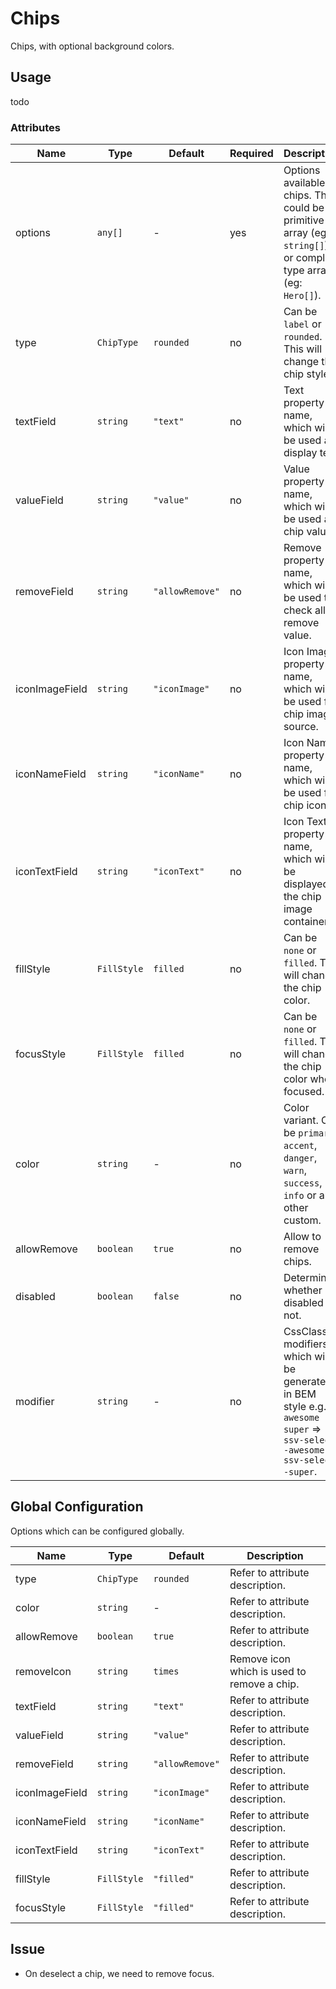 # Chips
Chips, with optional background colors.

## Usage

todo

### Attributes
| Name           | Type        | Default         | Required | Description                                                                                                              |
|----------------|-------------|-----------------|----------|--------------------------------------------------------------------------------------------------------------------------|
| options        | `any[]`     | -               | yes      | Options available as chips. This could be a primitive array (eg: `string[]`) or complex type array (eg: `Hero[]`).       |
| type           | `ChipType`  | `rounded`       | no       | Can be `label` or `rounded`. This will change the chip style.                                                            |
| textField      | `string`    | `"text"`        | no       | Text property name, which will be used as display text.                                                                  |
| valueField     | `string`    | `"value"`       | no       | Value property name, which will be used as chip value.                                                                   |
| removeField    | `string`    | `"allowRemove"` | no       | Remove property name, which will be used to check allow remove value.                                                    |
| iconImageField | `string`    | `"iconImage"`   | no       | Icon Image property name, which will be used for chip image source.                                                      |
| iconNameField  | `string`    | `"iconName"`    | no       | Icon Name property name, which will be used for chip icon.                                                               |
| iconTextField  | `string`    | `"iconText"`    | no       | Icon Text property name, which will be displayed in the chip image container.                                            |
| fillStyle      | `FillStyle` | `filled`        | no       | Can be `none` or `filled`. This will change the chip color.                                                              |
| focusStyle     | `FillStyle` | `filled`        | no       | Can be `none` or `filled`. This will change the chip color when focused.                                                 |
| color          | `string`    | -               | no       | Color variant. Can be `primary`, `accent`, `danger`, `warn`, `success`, `info` or any other custom.                      |
| allowRemove    | `boolean`   | `true`          | no       | Allow to remove chips.                                                                                                   |
| disabled       | `boolean`   | `false`         | no       | Determines whether is disabled or not.                                                                                   |
| modifier       | `string`    | -               | no       | CssClass modifiers which will be generated in BEM style e.g. `awesome super` => `ssv-select--awesome ssv-select--super`. |

## Global Configuration
Options which can be configured globally.

| Name           | Type        | Default         | Description                                 |
|----------------|-------------|-----------------|---------------------------------------------|
| type           | `ChipType`  | `rounded`       | Refer to attribute description.             |
| color          | `string`    | -               | Refer to attribute description.             |
| allowRemove    | `boolean`   | `true`          | Refer to attribute description.             |
| removeIcon     | `string`    | `times`         | Remove icon which is used to remove a chip. |
| textField      | `string`    | `"text"`        | Refer to attribute description.             |
| valueField     | `string`    | `"value"`       | Refer to attribute description.             |
| removeField    | `string`    | `"allowRemove"` | Refer to attribute description.             |
| iconImageField | `string`    | `"iconImage"`   | Refer to attribute description.             |
| iconNameField  | `string`    | `"iconName"`    | Refer to attribute description.             |
| iconTextField  | `string`    | `"iconText"`    | Refer to attribute description.             |
| fillStyle      | `FillStyle` | `"filled"`      | Refer to attribute description.             |
| focusStyle     | `FillStyle` | `"filled"`      | Refer to attribute description.             |


## Issue
- On deselect a chip, we need to remove focus.